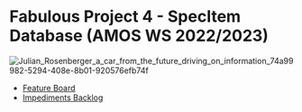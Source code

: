 # Fabulous Project 4 - SpecItem Database (AMOS WS 2022/2023)

![Julian_Rosenberger_a_car_from_the_future_driving_on_information_74a99982-5294-408e-8b01-920576efb74f](https://user-images.githubusercontent.com/73983419/197817465-d80da605-0746-45b0-a79c-da8eae45f20a.png)

- [Feature Board](https://github.com/orgs/amosproj/projects/9)
- [Impediments Backlog](https://github.com/orgs/amosproj/projects/10)
